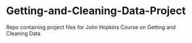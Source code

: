 Getting-and-Cleaning-Data-Project
=================================

Repo containing project files for John Hopkins Course on Getting and Cleaning Data
